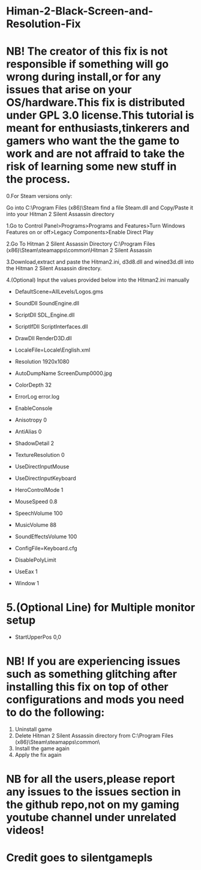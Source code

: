# Himan-2-Black-Screen-and-Resolution-Fix
# NB! The creator of this fix is not responsible if something will go wrong during install,or for any issues that arise on your OS/hardware.This fix is distributed under GPL 3.0 license.This tutorial is meant for enthusiasts,tinkerers and gamers who want the the game to work and are not affraid to take the risk of learning some new stuff in the process.

0.For Steam versions only:

Go into C:\Program Files (x86)\Steam find a file Steam.dll and Copy/Paste it into your Hitman 2 Silent Assassin  directory 

1.Go to Control Panel>Programs>Programs and Features>Turn Windows Features on or off>Legacy Components>Enable Direct Play

2.Go To Hitman 2 Silent Assassin Directory C:\Program Files (x86)\Steam\steamapps\common\Hitman 2 Silent Assassin

3.Download,extract and paste the Hitman2.ini, d3d8.dll and wined3d.dll into the Hitman 2 Silent Assassin directory.

4.(Optional) Input the values provided below into the Hitman2.ini manually
* DefaultScene=AllLevels/Logos.gms

* SoundDll SoundEngine.dll
* ScriptDll SDL_Engine.dll
* ScriptIfDll ScriptInterfaces.dll
* DrawDll RenderD3D.dll

* LocaleFile=Locale\English.xml
* Resolution 1920x1080

* AutoDumpName ScreenDump0000.jpg
* ColorDepth 32
* ErrorLog error.log
* EnableConsole

* Anisotropy 0
* AntiAlias 0
* ShadowDetail 2
* TextureResolution 0
* UseDirectInputMouse
* UseDirectInputKeyboard
* HeroControlMode 1
* MouseSpeed 0.8

* SpeechVolume 100
* MusicVolume 88
* SoundEffectsVolume 100

* ConfigFile=Keyboard.cfg

* DisablePolyLimit
* UseEax 1
* Window 1

# 5.(Optional Line) for Multiple monitor setup
* StartUpperPos 0,0

# NB! If you are experiencing issues such as something glitching after installing this fix on top of other configurations and mods you need to do the following:

1. Uninstall game
2. Delete Hitman 2 Silent Assassin directory from C:\Program Files (x86)\Steam\steamapps\common\
3. Install the game again 
4. Apply the fix again

# NB for all the users,please report any issues to the issues section in the github repo,not on my gaming youtube channel under unrelated videos!
# Credit goes to silentgamepls


